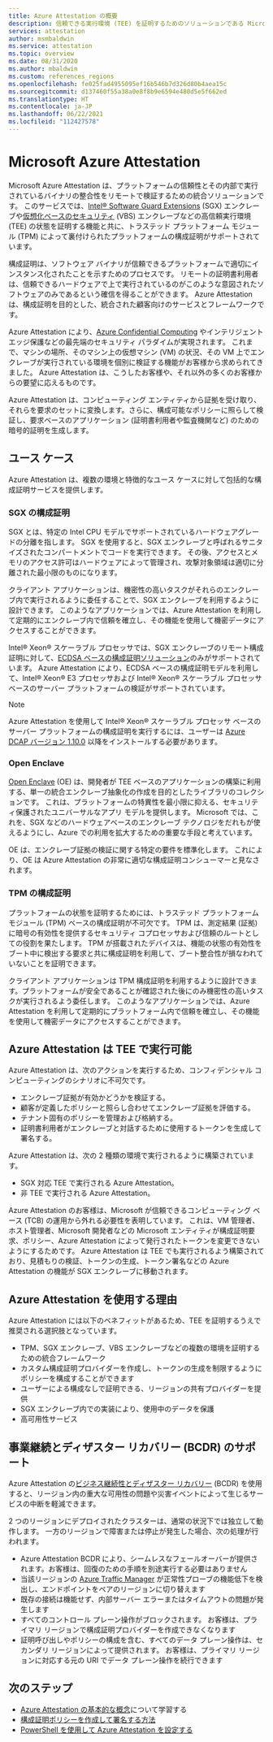 ```yaml
---
title: Azure Attestation の概要
description: 信頼できる実行環境 (TEE) を証明するためのソリューションである Microsoft Azure Attestation の概要
services: attestation
author: msmbaldwin
ms.service: attestation
ms.topic: overview
ms.date: 08/31/2020
ms.author: mbaldwin
ms.custom: references_regions
ms.openlocfilehash: fe025fad4955095ef16b546b7d326d80b4aea15c
ms.sourcegitcommit: d137460f55a38a0e8f8b9e6594e480d5e5f662ed
ms.translationtype: HT
ms.contentlocale: ja-JP
ms.lasthandoff: 06/22/2021
ms.locfileid: "112427578"
---
```

# <a name="microsoft-azure-attestation"></a>Microsoft Azure Attestation 

Microsoft Azure Attestation は、プラットフォームの信頼性とその内部で実行されているバイナリの整合性をリモートで検証するための統合ソリューションです。 このサービスでは、[Intel® Software Guard Extensions](https://www.intel.com/content/www/us/en/architecture-and-technology/software-guard-extensions.html) (SGX) エンクレーブや[仮想化ベースのセキュリティ](/windows-hardware/design/device-experiences/oem-vbs) (VBS) エンクレーブなどの高信頼実行環境 (TEE) の状態を証明する機能と共に、トラステッド プラットフォーム モジュール (TPM) によって裏付けられたプラットフォームの構成証明がサポートされています。 

構成証明は、ソフトウェア バイナリが信頼できるプラットフォームで適切にインスタンス化されたことを示すためのプロセスです。 リモートの証明書利用者は、信頼できるハードウェアで上で実行されているのがこのような意図されたソフトウェアのみであるという確信を得ることができます。 Azure Attestation は、構成証明を目的とした、統合された顧客向けのサービスとフレームワークです。

Azure Attestation により、[Azure Confidential Computing](../confidential-computing/overview.md) やインテリジェント エッジ保護などの最先端のセキュリティ パラダイムが実現されます。 これまで、マシンの場所、そのマシン上の仮想マシン (VM) の状況、その VM 上でエンクレーブが実行されている環境を個別に検証する機能がお客様から求められてきました。 Azure Attestation は、こうしたお客様や、それ以外の多くのお客様からの要望に応えるものです。

Azure Attestation は、コンピューティング エンティティから証拠を受け取り、それらを要求のセットに変換します。さらに、構成可能なポリシーに照らして検証し、要求ベースのアプリケーション (証明書利用者や監査機関など) のための暗号的証明を生成します。

## <a name="use-cases"></a>ユース ケース

Azure Attestation は、複数の環境と特徴的なユース ケースに対して包括的な構成証明サービスを提供します。

### <a name="sgx-attestation"></a>SGX の構成証明

SGX とは、特定の Intel CPU モデルでサポートされているハードウェアグレードの分離を指します。 SGX を使用すると、SGX エンクレーブと呼ばれるサニタイズされたコンパートメントでコードを実行できます。 その後、アクセスとメモリのアクセス許可はハードウェアによって管理され、攻撃対象領域は適切に分離された最小限のものになります。

クライアント アプリケーションは、機密性の高いタスクがそれらのエンクレーブ内で実行されるように委任することで、SGX エンクレーブを利用するように設計できます。 このようなアプリケーションでは、Azure Attestation を利用して定期的にエンクレーブ内で信頼を確立し、その機能を使用して機密データにアクセスすることができます。

Intel® Xeon® スケーラブル プロセッサでは、SGX エンクレーブのリモート構成証明に対して、[ECDSA ベースの構成証明ソリューション](https://software.intel.com/content/www/us/en/develop/topics/software-guard-extensions/attestation-services.html#Elliptic%20Curve%20Digital%20Signature%20Algorithm%20(ECDSA)%20Attestation)のみがサポートされています。 Azure Attestation により、ECDSA ベースの構成証明モデルを利用して、Intel® Xeon® E3 プロセッサおよび Intel® Xeon® スケーラブル プロセッサ ベースのサーバー プラットフォームの検証がサポートされています。 

> [!NOTE]
> Azure Attestation を使用して Intel® Xeon® スケーラブル プロセッサ ベースのサーバー プラットフォームの構成証明を実行するには、ユーザーは [Azure DCAP バージョン 1.10.0](https://github.com/microsoft/Azure-DCAP-Client) 以降をインストールする必要があります。

### <a name="open-enclave"></a>Open Enclave
[Open Enclave](https://openenclave.io/sdk/) (OE) は、開発者が TEE ベースのアプリケーションの構築に利用する、単一の統合エンクレーブ抽象化の作成を目的としたライブラリのコレクションです。 これは、プラットフォームの特異性を最小限に抑える、セキュリティ保護されたユニバーサルなアプリ モデルを提供します。 Microsoft では、これを、SGX などのハードウェアベースのエンクレーブ テクノロジをだれもが使えるようにし、Azure での利用を拡大するための重要な手段と考えています。

OE は、エンクレーブ証拠の検証に関する特定の要件を標準化します。 これにより、OE は Azure Attestation の非常に適切な構成証明コンシューマーと見なされます。

### <a name="tpm-attestation"></a>TPM の構成証明 

プラットフォームの状態を証明するためには、トラステッド プラットフォーム モジュール (TPM) ベースの構成証明が不可欠です。 TPM は、測定結果 (証拠) に暗号の有効性を提供するセキュリティ コプロセッサおよび信頼のルートとしての役割を果たします。 TPM が搭載されたデバイスは、機能の状態の有効性をブート中に検出する要求と共に構成証明を利用して、ブート整合性が損なわれていないことを証明できます。 

クライアント アプリケーションは TPM 構成証明を利用するように設計できます。プラットフォームが安全であることが確認された後にのみ機密性の高いタスクが実行されるよう委任します。 このようなアプリケーションでは、Azure Attestation を利用して定期的にプラットフォーム内で信頼を確立し、その機能を使用して機密データにアクセスすることができます。

## <a name="azure-attestation-can-run-in-a-tee"></a>Azure Attestation は TEE で実行可能

Azure Attestation は、次のアクションを実行するため、コンフィデンシャル コンピューティングのシナリオに不可欠です。

- エンクレーブ証拠が有効かどうかを検証する。
- 顧客が定義したポリシーと照らし合わせてエンクレーブ証拠を評価する。
- テナント固有のポリシーを管理および格納する。
- 証明書利用者がエンクレーブと対話するために使用するトークンを生成して署名する。

Azure Attestation は、次の 2 種類の環境で実行されるように構築されています。
- SGX 対応 TEE で実行される Azure Attestation。
- 非 TEE で実行される Azure Attestation。

Azure Attestation のお客様は、Microsoft が信頼できるコンピューティング ベース (TCB) の運用から外れる必要性を表明しています。 これは、VM 管理者、ホスト管理者、Microsoft 開発者などの Microsoft エンティティが構成証明要求、ポリシー、Azure Attestation によって発行されたトークンを変更できないようにするためです。 Azure Attestation は TEE でも実行されるよう構築されており、見積もりの検証、トークンの生成、トークン署名などの Azure Attestation の機能が SGX エンクレーブに移動されます。

## <a name="why-use-azure-attestation"></a>Azure Attestation を使用する理由

Azure Attestation には以下のベネフィットがあるため、TEE を証明するうえで推奨される選択肢となっています。 

- TPM、SGX エンクレーブ、VBS エンクレーブなどの複数の環境を証明するための統合フレームワーク 
- カスタム構成証明プロバイダーを作成し、トークンの生成を制限するようにポリシーを構成することができます
- ユーザーによる構成なしで証明できる、リージョンの共有プロバイダーを提供
- SGX エンクレーブ内での実装により、使用中のデータを保護
- 高可用性サービス 

## <a name="business-continuity-and-disaster-recovery-bcdr-support"></a>事業継続とディザスター リカバリー (BCDR) のサポート

Azure Attestation の[ビジネス継続性とディザスター リカバリー](../best-practices-availability-paired-regions.md) (BCDR) を使用すると、リージョン内の重大な可用性の問題や災害イベントによって生じるサービスの中断を軽減できます。

2 つのリージョンにデプロイされたクラスターは、通常の状況下では独立して動作します。 一方のリージョンで障害または停止が発生した場合、次の処理が行われます。

- Azure Attestation BCDR により、シームレスなフェールオーバーが提供されます。お客様は、回復のための手順を別途実行する必要はありません
- 当該リージョンの [Azure Traffic Manager](../traffic-manager/index.yml) が正常性プローブの機能低下を検出し、エンドポイントをペアのリージョンに切り替えます
- 既存の接続は機能せず、内部サーバー エラーまたはタイムアウトの問題が発生します
- すべてのコントロール プレーン操作がブロックされます。 お客様は、プライマリ リージョンで構成証明プロバイダーを作成できなくなります
- 証明呼び出しやポリシーの構成を含む、すべてのデータ プレーン操作は、セカンダリ リージョンによって提供されます。 お客様は、プライマリ リージョンに対応する元の URI でデータ プレーン操作を続行できます

## <a name="next-steps"></a>次のステップ
- [Azure Attestation の基本的な概念](basic-concepts.md)について学習する
- [構成証明ポリシーを作成して署名する方法](author-sign-policy.md)
- [PowerShell を使用して Azure Attestation を設定する](quickstart-powershell.md)
